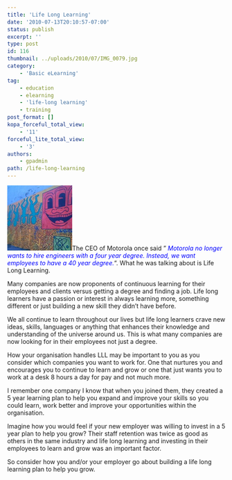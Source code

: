 ```yaml
---
title: 'Life Long Learning'
date: '2010-07-13T20:10:57-07:00'
status: publish
excerpt: ''
type: post
id: 116
thumbnail: ../uploads/2010/07/IMG_0079.jpg
category:
    - 'Basic eLearning'
tag:
    - education
    - elearning
    - 'life-long learning'
    - training
post_format: []
kopa_forceful_total_view:
    - '11'
forceful_lite_total_view:
    - '3'
authors:
    - gpadmin
path: /life-long-learning
---
```

[![](/content/uploads/2010/07/IMG_0079-150x150.jpg "IMG_0079")](/content/uploads/2010/07/IMG_0079.jpg)The CEO of Motorola once said ” *<span style="color: #0000ff;">Motorola no longer wants to hire engineers with a four year degree. Instead, we want employees to have a 40 year degree.</span>*“. What he was talking about is Life Long Learning.

Many companies are now proponents of continuous learning for their employees and clients versus getting a degree and finding a job. Life long learners have a passion or interest in always learning more, something different or just building a new skill they didn’t have before.

We all continue to learn throughout our lives but life long learners crave new ideas, skills, languages or anything that enhances their knowledge and understanding of the universe around us. This is what many companies are now looking for in their employees not just a degree.

How your organisation handles LLL may be important to you as you consider which companies you want to work for. One that nurtures you and encourages you to continue to learn and grow or one that just wants you to work at a desk 8 hours a day for pay and not much more.

I remember one company I know that when you joined them, they created a 5 year learning plan to help you expand and improve your skills so you could learn, work better and improve your opportunities within the organisation.

Imagine how you would feel if your new employer was willing to invest in a 5 year plan to help you grow? Their staff retention was twice as good as others in the same industry and life long learning and investing in their employees to learn and grow was an important factor.

So consider how you and/or your employer go about building a life long learning plan to help you grow.